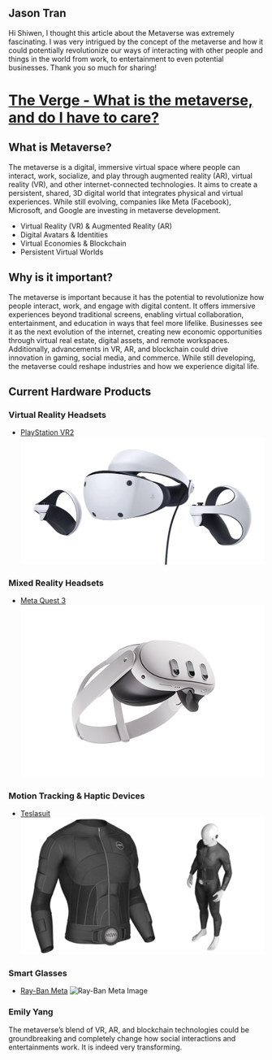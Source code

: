 ## Jason Tran
Hi Shiwen, I thought this article about the Metaverse was extremely fascinating. I was very intrigued by the concept of the metaverse and how it could potentially revolutionize our ways of interacting with other people and things in the world from work, to entertainment to even potential businesses. Thank you so much for sharing!

# [**The Verge - What is the metaverse, and do I have to care?**](https://www.theverge.com/22701104/metaverse-explained-fortnite-roblox-facebook-horizon)

## What is Metaverse?

The metaverse is a digital, immersive virtual space where people can interact, work, socialize, and play through augmented reality (AR), virtual reality (VR), and other internet-connected technologies. It aims to create a persistent, shared, 3D digital world that integrates physical and virtual experiences. While still evolving, companies like Meta (Facebook), Microsoft, and Google are investing in metaverse development.

- Virtual Reality (VR) & Augmented Reality (AR)
- Digital Avatars & Identities
- Virtual Economies & Blockchain
- Persistent Virtual Worlds

## Why is it important?

The metaverse is important because it has the potential to revolutionize how people interact, work, and engage with digital content. It offers immersive experiences beyond traditional screens, enabling virtual collaboration, entertainment, and education in ways that feel more lifelike. Businesses see it as the next evolution of the internet, creating new economic opportunities through virtual real estate, digital assets, and remote workspaces. Additionally, advancements in VR, AR, and blockchain could drive innovation in gaming, social media, and commerce. While still developing, the metaverse could reshape industries and how we experience digital life.

## Current Hardware Products

### Virtual Reality Headsets

- [PlayStation VR2](https://www.playstation.com/en-us/ps-vr2/)
  ![PlayStation VR2 Image](src/PSVR2-thumbnail-01-en-22feb22.webp)

### Mixed Reality Headsets

- [Meta Quest 3](https://www.meta.com/quest/quest-3/)
  ![Meta Quest 3 Image](src/meta-quest-3-1.png)

### Motion Tracking & Haptic Devices

- [Teslasuit](https://teslasuit.io)
  ![Teslasuit Image](src/tactile-body-suit-virtual-reality-users-feel-the-action.png.webp)

### Smart Glasses

- [Ray-Ban Meta](https://www.meta.com/ai-glasses/shop-all/?utm_source=gg&utm_medium=ps&utm_campaign=20687046217&utm_term=meta%20rayban&utm_content=724053121901&utm_funnel=dcap&&gclsrc=aw.ds&gad_source=1&gbraid=0AAAAAo_xvTnHuxRbEYqkj5lj7Ysl4oJAL&gclid=Cj0KCQiAkoe9BhDYARIsAH85cDO15LhAlm-O2jyWQ3Q9ybuAx4lNqtv4Xe8ye_09nM8mNyW4NpGNm0UaAjshEALw_wcB)
  ![Ray-Ban Meta Image](src/0RW4006__601_SB__P21__shad__fr.png.avif)

### Emily Yang
The metaverse’s blend of VR, AR, and blockchain technologies could be groundbreaking and completely change how social interactions and entertainments work. It is indeed very transforming.
